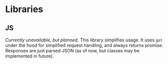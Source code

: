 # Libraries

## JS

*Currently unavailable, but planned.*
This library simplifies usage. It uses `got` under the hood for simplified request handling, and always returns promise.
Responses are just parsed JSON (as of now, but classes may be implemented in future).
